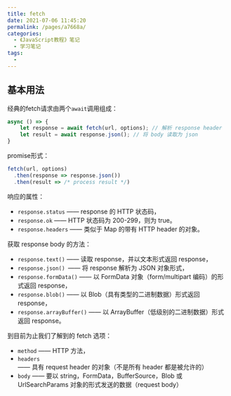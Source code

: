 ```yaml
---
title: fetch
date: 2021-07-06 11:45:20
permalink: /pages/a7668a/
categories:
  - 《JavaScript教程》笔记
  - 学习笔记
tags:
  - 
---
```

## 基本用法
经典的fetch请求由两个`await`调用组成：
```js
async () => {
    let response = await fetch(url, options); // 解析 response header
    let result = await response.json(); // 将 body 读取为 json
}
```

promise形式：
```js
fetch(url, options)
  .then(response => response.json())
  .then(result => /* process result */)
```


响应的属性：

+ `response.status` —— response 的 HTTP 状态码，
+ `response.ok` —— HTTP 状态码为 200-299，则为 true。
+ `response.headers` —— 类似于 Map 的带有 HTTP header 的对象。

获取 response body 的方法：

+ `response.text()` —— 读取 response，并以文本形式返回 response，
+ `response.json() `—— 将 response 解析为 JSON 对象形式，
+ `response.formData()` —— 以 FormData 对象（form/multipart 编码）的形式返回 response，
+ `response.blob()` —— 以 Blob（具有类型的二进制数据）形式返回 response，
+ `response.arrayBuffer()` —— 以 ArrayBuffer（低级别的二进制数据）形式返回 response。

到目前为止我们了解到的 fetch 选项：

+ `method` —— HTTP 方法，
+ `headers` —— 具有 request header 的对象（不是所有 header 都是被允许的）
+ `body` —— 要以 string，FormData，BufferSource，Blob 或 UrlSearchParams 对象的形式发送的数据（request body）